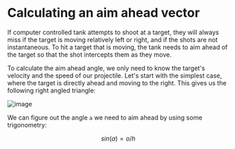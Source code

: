 # Calculating an aim ahead vector

If computer controlled tank attempts to shoot at a target, they will always miss if the target is moving relatively left or right, and if the shots are not instantaneous. To hit a target that is moving, the tank needs to aim ahead of the target so that the shot intercepts them as they move.

To calculate the aim ahead angle, we only need to know the target's velocity and the speed of our projectile. Let's start with the simplest case, where the target is directly ahead and moving to the right. This gives us the following right angled triangle:

![image](https://github.com/LSBUSGP/AimAhead/assets/3679392/ecc83312-2618-4102-891c-38e6ce281b26)

We can figure out the angle `a` we need to aim ahead by using some trigonometry:

```math
sin(a) = o/h
```
